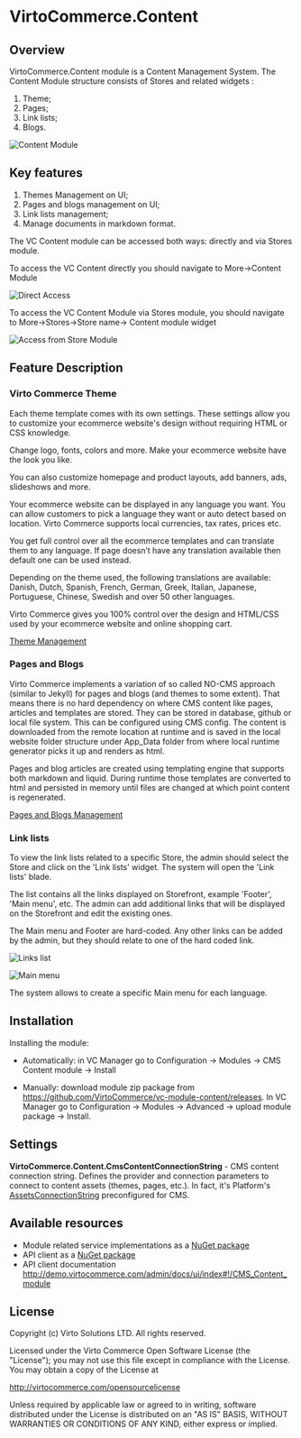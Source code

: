 # VirtoCommerce.Content

## Overview

VirtoCommerce.Content module is a  Content Management System. The Content Module structure consists of Stores and related widgets :

1. Theme;
1. Pages;
1. Link lists;
1. Blogs.

![Content Module](docs/media/screen-content-module.png)

## Key features

1. Themes Management on UI;
1. Pages and blogs management on UI;
1. Link lists management;
1. Manage documents in markdown format.

The VC Content module can be accessed both ways: directly and via Stores module.

To access the VC Content directly you should navigate to More->Content Module

![Direct Access](docs/media/screen-access-content-directly.png)

To access the VC Content Module via Stores module, you should navigate to More->Stores->Store name-> Content module widget

![Access from Store Module](docs/media/screen-access-from-store-module.png)

## Feature Description

### Virto Commerce Theme

Each theme template comes with its own settings. These settings allow you to customize your ecommerce website's design without requiring HTML or CSS knowledge.

Change logo, fonts, colors and more. Make your ecommerce website have the look you like.

You can also customize homepage and product layouts, add banners, ads, slideshows and more.

Your ecommerce website can be displayed in any language you want. You can allow customers to pick a language they want or auto detect based on location. Virto Commerce supports local currencies, tax rates, prices etc.

You get full control over all the ecommerce templates and can translate them to any language. If page doesn’t have any translation available then default one can be used instead.

Depending on the theme used, the following translations are available: Danish, Dutch, Spanish, French, German, Greek, Italian, Japanese, Portuguese, Chinese, Swedish and over 50 other languages.

Virto Commerce gives you 100% control over the design and HTML/CSS used by your ecommerce website and online shopping cart.

[Theme Management](/docs/theme-management.md)

### Pages and Blogs

Virto Commerce implements a variation of so called NO-CMS approach (similar to Jekyll) for pages and blogs (and themes to some extent). That means there is no hard dependency on where CMS content like pages, articles and templates are stored. They can be stored in database, github or local file system. This can be configured using CMS config. The content is downloaded from the remote location at runtime and is saved in the local website folder structure under App_Data folder from where local runtime generator picks it up and renders as html.

Pages and blog articles are created using templating engine that supports both markdown and liquid. During runtime those templates are converted to html and persisted in memory until files are changed at which point content is regenerated.

[Pages and Blogs Management](/docs/pages-blogs-management.md)

### Link lists

To view the link lists related to a specific Store, the admin should select the Store and click on the 'Link lists' widget. The system will open the 'Link lists' blade.

The list contains all the links displayed on Storefront, example 'Footer', 'Main menu', etc. The admin can add additional links that will be displayed on the Storefront and edit the existing ones.

The Main menu and Footer are hard-coded. Any other links can be added by the admin, but they should relate to one of the hard coded link.

![Links list](docs/media/screen-link-lists.png)

![Main menu](docs/media/screen-main-menu-link.png)

The system allows to create a specific Main menu for each language.

## Installation

Installing the module:
* Automatically: in VC Manager go to Configuration -> Modules -> CMS Content module -> Install

* Manually: download module zip package from https://github.com/VirtoCommerce/vc-module-content/releases. In VC Manager go to Configuration -> Modules -> Advanced -> upload module package -> Install.

## Settings

**VirtoCommerce.Content.CmsContentConnectionString** - CMS content connection string. Defines the provider and connection parameters to connect to content assets (themes, pages, etc.). In fact, it's Platform's <a href="https://virtocommerce.com/docs/vc2devguide/deployment/platform-settings" target="_blank">AssetsConnectionString</a> preconfigured for CMS.

## Available resources

* Module related service implementations as a <a href="https://www.nuget.org/packages/VirtoCommerce.ContentModule.Data" target="_blank">NuGet package</a>
* API client as a <a href="https://www.nuget.org/packages/VirtoCommerce.ContentModule.Client" target="_blank">NuGet package</a>
* API client documentation http://demo.virtocommerce.com/admin/docs/ui/index#!/CMS_Content_module

## License

Copyright (c) Virto Solutions LTD.  All rights reserved.

Licensed under the Virto Commerce Open Software License (the "License"); you
may not use this file except in compliance with the License. You may
obtain a copy of the License at

http://virtocommerce.com/opensourcelicense

Unless required by applicable law or agreed to in writing, software
distributed under the License is distributed on an "AS IS" BASIS,
WITHOUT WARRANTIES OR CONDITIONS OF ANY KIND, either express or
implied.
